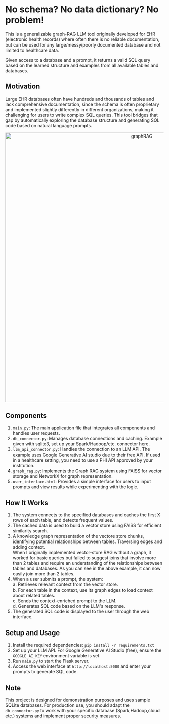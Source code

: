 # No schema? No data dictionary? No problem!

This is a generalizable graph-RAG LLM tool originally developed for EHR (electronic health records) where often there is no reliable documentation, but can be used for any large/messy/poorly documented database and not limited to healthcare data. 

Given access to a database and a prompt, it returns a valid SQL query based on the learned structure and examples from all available tables and databases.

## Motivation

Large EHR databases often have hundreds and thousands of tables and lack comprehensive documentation, since the schema is often proprietary and implemented slightly differently in different organizations, making it challenging for users to write complex SQL queries. This tool bridges that gap by automatically exploring the database structure and generating SQL code based on natural language prompts.

<p align="center">
   <img width="853" alt="graphRAG" src="https://github.com/user-attachments/assets/089b2c5e-4f43-4d8f-a471-e5960dea8620">
</p>

## Components

1. `main.py`: The main application file that integrates all components and handles user requests.
2. `db_connector.py`: Manages database connections and caching. Example given with sqlite3, set up your Spark/Hadoop/etc. connector here. 
3. `llm_api_connector.py`: Handles the connection to an LLM API. The example uses Google Generative AI studio due to their free API. If used in a healthcare setting, you need to use a PHI API approved by your institution. 
4. `graph_rag.py`: Implements the Graph RAG system using FAISS for vector storage and NetworkX for graph representation.
5. `user_interface.html`: Provides a simple interface for users to input prompts and view results while experimenting with the logic.

## How It Works

1. The system connects to the specified databases and caches the first X rows of each table, and detects frequent values.
2. The cached data is used to build a vector store using FAISS for efficient similarity search.
3. A knowledge graph representation of the vectore store chunks, identifying potential relationships between tables. Traversing edges and adding context.<br>
   When I originally implemented vector-store RAG without a graph, it worked for basic queries but failed to suggest joins that involve more than 2 tables and require an understanding of the relationships between tables and databases. As you can see in the above example, it can now easily join more than 2 tables.
4. When a user submits a prompt, the system: <br>
      a. Retrieves relevant context from the vector store. <br>
      b. For each table in the context, use its graph edges to load context about related tables.  <br>
      c. Sends the context-enriched prompt to the LLM.<br>
      d. Generates SQL code based on the LLM's response.<br>
6. The generated SQL code is displayed to the user through the web interface.

## Setup and Usage

1. Install the required dependencies: `pip install -r requirements.txt`
2. Set up your LLM API. For Google Generative AI Studio (free), ensure the `GOOGLE_AI_KEY` environment variable is set.
3. Run `main.py` to start the Flask server.
4. Access the web interface at `http://localhost:5000` and enter your prompts to generate SQL code.

## Note

This project is designed for demonstration purposes and uses sample SQLite databases. For production use, you should adapt the `db_connector.py` to work with your specific database (Spark,Hadoop,cloud etc.) systems and implement proper security measures.
